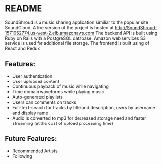 # README

SoundShroud is a music sharing application similiar to the popular site SoundCloud.
A live version of the project is hosted at http://SoundShroud-1571052774.us-west-2.elb.amazonaws.com
The backend API is built using Ruby on Rails with a PostgreSQL database.
Amazon web services S3 service is used for additional file storage.
The frontend is built using of React and Redux.

## Features:
* User authentication
* User uploaded content
* Continuous playback of music while navigating
* Time domain waveforms while playing music
* Auto-generated playlists
* Users can comments on tracks
* Full-text-search for tracks by title and description, users by username and display name
* Audio is converted to mp3 for decreased storage need and faster streaming (at the cost of upload processing time)

## Future Features:
* Recommended Artists
* Following
